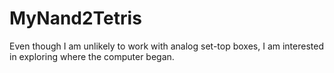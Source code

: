 # MyNand2Tetris
Even though I am unlikely to work with analog set-top boxes, I am interested in exploring where the computer began.
